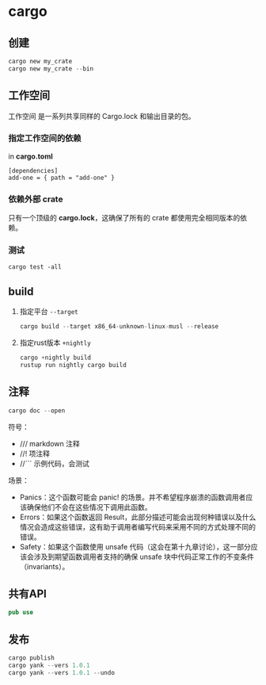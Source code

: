 # cargo

## 创建

```rust
cargo new my_crate
cargo new my_crate --bin
```

## 工作空间

工作空间 是一系列共享同样的 Cargo.lock 和输出目录的包。

### 指定工作空间的依赖

in **cargo.toml**

```text
[dependencies]
add-one = { path = "add-one" }
```

### 依赖外部 crate

只有一个顶级的 **cargo.lock**，这确保了所有的 crate 都使用完全相同版本的依赖。

### 测试

```text
cargo test -all
```

## build

1. 指定平台 `--target`

   ```rust
   cargo build --target x86_64-unknown-linux-musl --release
   ```

2. 指定rust版本 `+nightly`

   ```rust
   cargo +nightly build
   rustup run nightly cargo build
   ```

## 注释

```rust
cargo doc --open
```

符号：

* /// markdown 注释
* //! 项注释
* //\`\`\` 示例代码，会测试

场景：

* Panics：这个函数可能会 panic! 的场景。并不希望程序崩溃的函数调用者应该确保他们不会在这些情况下调用此函数。
* Errors：如果这个函数返回 Result，此部分描述可能会出现何种错误以及什么情况会造成这些错误，这有助于调用者编写代码来采用不同的方式处理不同的错误。
* Safety：如果这个函数使用 unsafe 代码（这会在第十九章讨论），这一部分应该会涉及到期望函数调用者支持的确保 unsafe 块中代码正常工作的不变条件（invariants）。

## 共有API

```rust
pub use
```

## 发布

```rust
cargo publish
cargo yank --vers 1.0.1
cargo yank --vers 1.0.1 --undo
```

